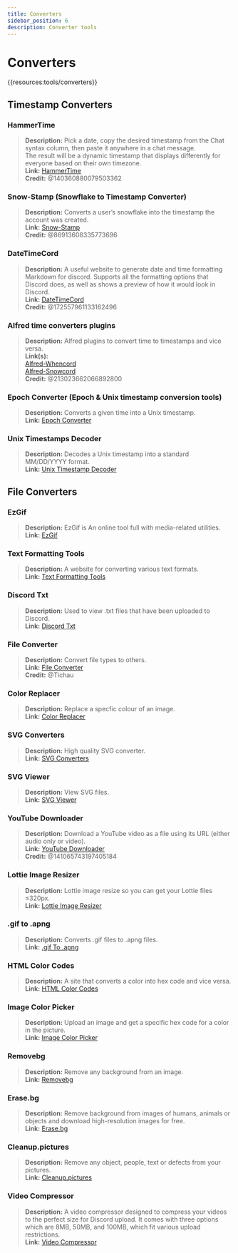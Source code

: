 ```yaml
---
title: Converters
sidebar_position: 6
description: Converter tools
---
```


# Converters

{{resources:tools/converters}}

## Timestamp Converters

### **HammerTime**

> **Description:** Pick a date, copy the desired timestamp from the Chat syntax column, then paste it anywhere in a chat message. <br/>
> The result will be a dynamic timestamp that displays differently for everyone based on their own timezone. <br/>
> **Link:** [HammerTime](https://hammertime.djdavid98.art/) <br/>
> **Credit:** @140360880079503362

### **Snow-Stamp (Snowflake to Timestamp Converter)**

> **Description:** Converts a user’s snowflake into the timestamp the account was created. <br/>
> **Link:** [Snow-Stamp](https://snowsta.mp/) <br/>
> **Credit:** @86913608335773696

### **DateTimeCord**

> **Description:** A useful website to generate date and time formatting Markdown for discord. Supports all the formatting options that Discord does, as well as shows a preview of how it would look in Discord. <br/>
> **Link:** [DateTimeCord](https://datetimecord.rauf.wtf/) <br/>
> **Credit:** @172557961133162496

### **Alfred time converters plugins**

> **Description:** Alfred plugins to convert time to timestamps and vice versa. <br/>
> **Link(s):** <br/>
> [Alfred-Whencord](https://github.com/HilbertGilbertson/alfred-whencord) <br/>
> [Alfred-Snowcord](https://github.com/HilbertGilbertson/alfred-snowcord) <br/>
> **Credit:** @213023662066892800

### **Epoch Converter (Epoch & Unix timestamp conversion tools)**

> **Description:** Converts a given time into a Unix timestamp. <br/>
> **Link:** [Epoch Converter](https://www.epochconverter.com/)

### **Unix Timestamps Decoder**

> **Description:** Decodes a Unix timestamp into a standard MM/DD/YYYY format. <br/>
> **Link:** [Unix Timestamp Decoder](https://www.unixtimestamp.com/)

## File Converters

### **EzGif**

> **Description:** EzGif is An online tool full with media-related utilities. <br/>
> **Link:** [EzGif](https://ezgif.com)

### **Text Formatting Tools**

> **Description:** A website for converting various text formats. <br/>
> **Link:** [Text Formatting Tools](http://www.unit-conversion.info/texttools/)

### **Discord Txt**

> **Description:** Used to view .txt files that have been uploaded to Discord. <br/>
> **Link:** [Discord Txt](https://txt.discord.website/)

### **File Converter**

> **Description:** Convert file types to others. <br/>
> **Link:** [File Converter](https://github.com/Tichau/FileConverter) <br/>
> **Credit:** @Tichau

### **Color Replacer**

> **Description:** Replace a specfic colour of an image. <br/>
> **Link:** [Color Replacer](https://www2.lunapic.com/editor/?action=replace-color)

### **SVG Converters**

> **Description:** High quality SVG converter. <br/>
> **Link:** [SVG Converters](https://picsvg.com/)

### **SVG Viewer**

> **Description:** View SVG files. <br/>
> **Link:** [SVG Viewer](https://www.svgviewer.dev/)

### **YouTube Downloader**

> **Description:** Download a YouTube video as a file using its URL (either audio only or video). <br/>
> **Link:** [YouTube Downloader](http://youtube.tpcstld.me/) <br/>
> **Credit:** @141065743197405184

### **Lottie Image Resizer**

> **Description:** Lottie image resize so you can get your Lottie files ≤320px. <br/>
> **Link:** [Lottie Image Resizer](https://lottieresizer.tech/)

### **.gif to .apng**

> **Description:** Converts .gif files to .apng files. <br/>
> **Link:** [.gif To .apng](https://www.freeconvert.com/convert/gif-to-apng)

### **HTML Color Codes**

> **Description:** A site that converts a color into hex code and vice versa. <br/>
> **Link:** [HTML Color Codes](https://htmlcolorcodes.com/)

### **Image Color Picker**

> **Description:** Upload an image and get a specific hex code for a color in the picture. <br/>
> **Link:** [Image Color Picker](https://imagecolorpicker.com/)

### **Removebg**

> **Description:** Remove any background from an image. <br/>
> **Link:** [Removebg](https://www.remove.bg/upload)

### **Erase.bg**

> **Description:** Remove background from images of humans, animals or objects and download high-resolution images for free. <br/>
> **Link:** [Erase.bg](https://www.erase.bg/)

### **Cleanup.pictures**

> **Description:** Remove any object, people, text or defects from your pictures. <br/>
> **Link:** [Cleanup.pictures](https://cleanup.pictures/)

### **Video Compressor**

> **Description:** A video compressor designed to compress your videos to the perfect size for Discord upload. It comes with three options which are 8MB, 50MB, and 100MB, which fit various upload restrictions. <br/>
> **Link:** [Video Compressor](https://8mb.video/)
